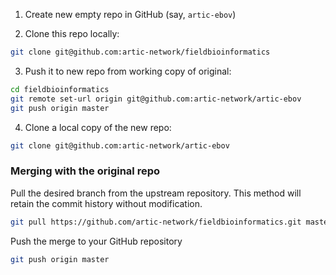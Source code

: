 1. Create new empty repo in GitHub (say, `artic-ebov`)

2. Clone this repo locally:
```bash
git clone git@github.com:artic-network/fieldbioinformatics
```

3. Push it to new repo from working copy of original:
```bash
cd fieldbioinformatics
git remote set-url origin git@github.com:artic-network/artic-ebov
git push origin master
```

4. Clone a local copy of the new repo:
```bash
git clone git@github.com:artic-network/artic-ebov
```

### Merging with the original repo

Pull the desired branch from the upstream repository. This method will retain the commit history without modification.
```bash
git pull https://github.com/artic-network/fieldbioinformatics.git master
```

Push the merge to your GitHub repository
```bash
git push origin master
```
